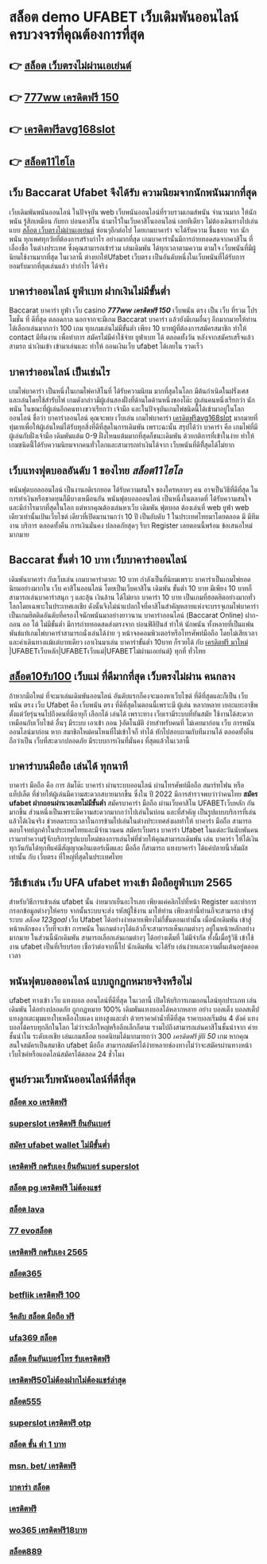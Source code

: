 # สล็อต demo UFABET  เว็บเดิมพันออนไลน์  ครบวงจรที่คุณต้องการที่สุด

## 👉 [สล็อต เว็บตรงไม่ผ่านเอเย่นต์](https://mabet.net/register/)
## 👉 [777ww เครดิตฟรี 150](https://bio.link/tisawago)
## 👉 [เครดิตฟรีavg168slot](https://member.mabet.net/?action=login)
## 👉 [สล็อต11ไฮโล](https://mabet.net/credit-free-100/)

## เว็บ Baccarat Ufabet จึงได้รับ ความนิยมจากนักพนันมากที่สุด

 เว็บเดิมพันพนันออนไลน์  ในปัจจุบัน web เว็บพนันออนไลน์ที่รวบรวมเกมส์พนัน จำนวนมาก ให้นักพนัน รู้สึกเหมือน กับยก บ่อนคาสิโน นำมาไว้ในเว็บคาสิโนออนไลน์ เลยทีเดียว ไม่ต้องเดินทางไปเล่นแบบ [สล็อต เว็บตรงไม่ผ่านเอเย่นต์](https://bio.link/tisawago) ซ่อนๆอีกต่อไป โดยเกมบาคาร่า จะได้รับความ ชื่นชอบ จาก นักพนัน  ทุกเพศทุกวัยที่ต้องการสร้างกำไร อย่างมากที่สุด เกมบาคาร่านั้นมีการถ่ายทอดสดจากคาสิโน ที่เลื่องชื่อ ในต่างประเทศ ซึ่งคุณสามารถเข้าร่วม เล่นเดิมพัน ได้ทุกเวลาตามความ ตามใจ  เว็บพนันที่มีผู้นิยมใช้งานมากที่สุด ในเวลานี้  ต่างยกให้Ufabet เว็บตรง  เป็นอันดับหนึ่งในเว็บพนันที่ได้รับการยอมรับมากที่สุดเล่นแล้ว ทำกำไร ได้จริง 


## บาคาร่าออนไลน์  ยูฟ่าเบท  ฝากเงินไม่มีขั้นต่ำ

 Baccarat บาคาร่า   ยูฟ่า  เว็บ  casino ***777ww เครดิตฟรี 150*** เว็บพนัน ตรง   เป็น เว็บ ที่รวม โปรโมชั่น ที่ ดีที่สุด ตลอดกาล นอกจากจะมีเกม  Baccarat บาคาร่า  แล้วยังมีเกมอื่นๆ อีกมากมายให้ท่านได้เลือกเล่นมากกว่า 100 เกม ทุกเกมเล่นไม่มีขั้นต่ำ เพียง 10 บาทผู้ที่ต้องการสมัครสมาชิก   ทำให้ contact  มีทีมงาน เพื่อทำการ สมัครไม่มีค่าใช้จ่าย ยูฟ่าเบท ได้  ตลอดทั้งวัน  หลังจากสมัครเสร็จแล้วสามรถ นำเงินเข้า เข้ามาเล่นและ   ทำให้ ถอนเงินเว็บ ufabet ได้เลยใน รวดเร็ว 

## บาคาร่าออนไลน์  เป็นเช่นไร 

 เกมไพ่บาคาร่า เป็นหนึ่งในเกมไพ่คาสิโนที่ ได้รับความนิยม มากที่สุดในโลก มีต้นกำเนิดในฝรั่งเศส และเล่นโดยใช้สำรับไพ่ เกมดังกล่าวมีผู้เล่นสองฝั่งที่ด้านใดด้านหนึ่งของโต๊ะ ผู้เล่นคนหนึ่งเรียกว่า นักพนัน  ในขณะที่ผู้เล่นอีกคนทางขวาเรียกว่า เจ้ามือ และในปัจจุบันเกมไพ่ชนิดนี้ได้เข้ามาอยู่ในโลกออนไลน์ ชื่อว่า บาคาร่าออนไลน์  คุณจะพบ  เว็บเล่น  เกมไพ่บาคาร่า [เครดิตฟรีavg168slot](https://mabet.net/credit-free-100/) มากมายที่ทุ่มเทเพื่อให้ผู้เล่นใหม่ได้รับทุกสิ่งที่ดีที่สุดในการเดิมพัน เพราะฉะนั้น สรุปได้ว่า บาคาร่า คือ เกมไพ่ที่มีผู้เล่นกับฝั่งเจ้ามือ เดิมพันแต้ม 0-9 ฝั่งไหนแต้มมากที่สุดก็ชนะเดิมพัน ด้วยกติการที่เข้าในง่าย ทำให้เกมชนิดนี้่ได้รับความนิยมจากคนทั่วโลกและสามารถทำเงินได้จาก เว็บพนันที่ดีทีึ่สุดได้ไม่ยาก




##  เว็บแทงฟุตบอลอันดับ 1 ของไทย  ***สล็อต11ไฮโล*** 

พนันฟุตบอลออนไลน์   เป็นงานอดิเรกยอด ได้รับความสนใจ ของใครหลายๆ คน อาจเป็นวิธีที่ดีที่สุด ในการทำเงินหรือขาดทุนก็มีบางเหมือนกัน พนันฟุตบอลออนไลน์   เป็นหนึ่งในตลาดที่ ได้รับความสนใจ และมีกำไรมากที่สุดในโลก แต่หากคุณต้องเล่นหาเว็บ เดิมพัน ฟุตบอล ต้องเล่นที่ web  ยูฟ่า  web เดียวเท่านั้นเป้นเว็บไซต์ เดียวที่เปิดมานานกว่า 10 ปี เป็นอับดับ 1 ในประเทศไทยมาโดยตลอด มี มีทีมงาน บริการ ตลอดทั้งคืน การเงินมั่นคง ปลอดภัยสุดๆ รีบา Register เลยตอนนี้พร้อม ข้อเสนอใหม่ มากมาย 


##  Baccarat ขั้นต่ำ 10 บาท เว็บบาคาร่าออนไลน์ 

 เดิมพันบาคาร่า  กับเว็บเล่น เกมบาคาร่าตาละ 10 บาท กำลังเป็นที่นิยมเพราะ บาคาร่าเป็นเกมไพ่ยอดนิยมอย่างมากใน เว็บ คาสิโนออนไลน์ โดยเป็นเว็บคาสิโน เดิมพัน ขั้นต่ำ 10 บาท มีเพียง 10 บาทก็สามารถเล่นบาคาร่าสนุก ๆ และลุ้น เงินล้าน  ได้ไม่ยาก บาคาร่า 10 บาท เป็นเกมที่ฮอตฮิตอย่างมากทั่วโลกโดยเฉพาะในประเทศเอเชีย ดังนั้นจึงไม่น่าแปลกใจที่คาสิโนสำคัญหลายแห่งจะบรรจุเกมไพ่บาคาร่าเป็นเกมฮิตติดอันดับที่ครองใจนักพนันมาอย่างยาวนาน บาคาร่าออนไลน์ (Baccarat Online)  ฝาก-ถอน ออ โต้ ไม่มีขั้นต่ำ มีการถ่ายทอดสดส่งตรงจาก  บ่อนฟิลิปินส์ ทำให้ นักพนัน  ทั้งหลายที่เป็นแฟนพันธ์แท้เกมไพ่บาคาร่าสามารถนั่งเล่นได้ง่าย ๆ หน้าจอคอมพิวเตอร์หรือโทรศัพท์มือถือ โดยไม่เสียเวลาและค่าเดินทางแม้แต่บาทเดียว เอาเงินมาเล่น บาคาร่าขั้นต่ำ 10บาท ก็รวยได้ กับ [เครดิตฟรี มาใหม่](https://mabet.net/credit-free-new/) |UFABETเว็บหลัก|UFABETเว็บแม่|UFABETไม่ผ่านเอเย่นต์} ทุกที่ ทั่วไทย


##  [สล็อต10รับ100](https://mabet.net/) เว็บแม่ ที่ดีมากที่สุด  เว็บตรงไม่ผ่าน คนกลาง 

ถ้าหากมือใหม่ ที่จะมาเล่นเดิมพันออนไลน์  อันดับแรกก็คงจะมองหาเว็บไซต์ ที่ดีที่สุดและก็เป็น เว็บพนัน ตรง   เว็บ Ufabet คือ เว็บพนัน ตรง  ที่ดีที่สุดในตอนนี้เพราะมี ผู้เล่น  หลากหลาย  เยอะแยะอาชีพตั้งแต่วัยรุ่นจนไปถึงคนที่มีอายุก็ เลือกได้ เล่นได้ เพราะทาง เว็บเรามีระบบที่ทันสมัย ใช้งานได้สะดวก เหมือนกับเว็บไซต์ อื่นๆ มีระบบ เอาเข้า ถอน }อัตโนมัติ ง่ายสำหรับคนที่ ไม่เคยมาก่อน เว็บ การพนันออนไลน์มาก่อน หาก สมาชิกใหม่คนไหนที่ไม่เข้าใจก็ ทำได้ ทักไปสอบถามกับทีมงานได้ ตลอดทั้งคืน ถือว่าเป็น เว็บที่สะดวกปลอดภัย มีระบบการเงินที่มั่นคง ที่สุดแล้วในเวลานี้ 


##  บาคาร่าบนมือถือ เล่นได้ ทุกนาที 

บาคาร่า มือถือ คือ การ  ล้มโต๊ะ บาคาร่า ผ่านระบบออนไลน์ ผ่านโทรศัพท์มือถือ สมาร์ทโฟน หรือ แท็ปเล็ต ที่ช่วยให้ผู้เล่นมีความสะดวกสบายมากขึ้น ซึ่งใน  ปี 2022 มีการสำรวจพบว่าว่าคนไทย **สมัคร ufabet ฝากถอนผ่านวอเลทไม่มีขั้นต่ำ** สมัครบาคาร่า มือถือ ผ่านเว็บคาสิโน UFABETเว็บหลัก  กันมากขึ้น ส่วนหนึ่งเป็นเพราะมีความสะดวกมากกว่าไปเล่นในบ่อน และที่สำคัญ เป็นรูปแบบบริการที่เล่นแล้วได้เงินจริง ช่วยลดระยะเวลาในการข้ามไปเล่นในต่างประเทศส่งผลทำให้ บาคาร่า มือถือ สามารถตอบโจทย์ลูกค้าในประเทศไทยและมีจำนวนคน  สมัครเว็บตรง บาคาร่า Ufabet  ในแต่ละวันนับพันคน เรามาทำความรู้จักบริการรูปแบบใหม่ของการเล่นไพ่ที่ช่วยให้คุณสามารถเดิมพัน  เล่น บาคาร่า ให้ได้เงินทุกวันกันได้ทุกทีแค่มีสัญญาณอินเตอร์เน็ตและ มือถือ ก็สามารถ แทงบาคาร่า ได้แค่ปลายนิ้วสัมผัสเท่านั้น กับ  เว็บตรง  ที่ใหญ่ที่สุดในประเทศไทย


## วิธีเข้าเล่น เว็บ UFA  ufabet ทางเข้า มือถือยูฟ่าเบท 2565

สำหรับวิธีการเข้าเล่น   ufabet  นั้น ง่ายมากเย็นอะไรเลย เพียงแค่คลิกไปที่หน้า Register  และทำการกรอกข้อมูลต่างๆให้ครบ จากนั้นระบบจะส่ง  รหัสผู้ใช้งาน  มาให้ท่าน เพียงเท่านี้ท่านก็จะสามารถ เข้าสู่ระบบ *สล็อต 123goal* เว็บ Ufabet ได้อย่างง่ายดายเพียงไม่กี่ขั้นตอนเท่านั้น เมื่อนักเดิมพัน เข้าสู่หน้าหลักของ เว็บที่จะเข้า การพนัน ในเกมต่างๆได้แล้วก็จะสามารถเห็นเกมต่างๆ อยู่ในหน้าหลักอย่าง มากมาย  ในส่วนนี้นักเดิมพัน สามารถเลือกเล่นเกมต่างๆ ได้อย่างเต็มที่ ไม่มีจำกัด  ทั้งนี้เมื่อรู้วิธี เข้าใช้งาน   ufabet  เป็นที่เรียบร้อย เชื่อว่าต่อจากนี้ไป นักเดิมพัน จะได้รับ  เล่นง่ายและความตื่นเต้นอยู่ตลอดเวลา


##  พนันฟุตบอลออนไลน์ แบบถูกฏกหมายจริงหรือไม่ 

ufabet ทางเข้า  เว็บ แทงบอล ออนไลน์ที่ดีที่สุด ในเวลานี้ เปิดให้บริการเกมออนไลน์ทุกประเภท   เล่นเดิมพัน ได้อย่างปลอดภัย ถูกกฏหมาย 100% เดิมพันแทงบอลได้หลากหลาย  อย่าง บอลเต็ง บอลสเต็ป แทงลูกเตะมุมแทงใบเหลืองใบแดง แทงสูงและต่ำ ด้วยราคาค่าน้ำที่ดีที่สุด ราคาบอลเริ่มต้น 4 ตังค์ แทงบอลได้ครบทุกลีกในโลก ไม่ว่าจะลีกใหญ่หรือลีกเล็กก็ตาม รวมไปถึงสามารถเล่นคาสิโนชั้นนำจาก ค่ายชั้นนำใน ระดับเอเชีย เล่นเกมสล็อต ยอดนิยมได้มากมายกว่า 300 *เครดิตฟรี jili 50* เกม หากคุณสนใจสมัครเป็นสมาชิก  ufabet มือถือ  สามารถสมัครได้ง่ายหลายช่องทางไม่ว่าจะสมัครผ่านทางหน้าเว็บไซค์หรือแอดไลน์สมัครได้ตลอด 24 ชั่วโมง

## ศูนย์รวมเว็บพนันออนไลน์ที่ดีที่สุด

### [สล็อต xo เครดิตฟรี](https://atom.io/themes/สล็อตเว็บตรง%20MABET.net%20777%20เครดิตฟรี%2038%20008%20สล็อต%20สล็อตแตกหนัก%2020รับ100)
### [superslot เครดิตฟรี ยืนยันเบอร์](https://atom.io/themes/สล็อตเว็บตรง%20MABET.net%20สมัคร%20ufabet%20วอลเลท%20008%20สล็อต%20สล็อตแตกหนัก%2020รับ100)
### [สมัคร ufabet wallet ไม่มีขั้นต่ำ](https://atom.io/themes/สล็อตเว็บตรง%20MABET.net%20สล็อต%20เว็บตรงไม่ผ่านเอเย่นต์%20ล่าสุด%20008%20สล็อต%20สล็อตแตกหนัก%2020รับ100)
### [เครดิตฟรี กดรับเอง ยืนยันเบอร์ superslot](https://atom.io/themes/สล็อตเว็บตรง%20MABET.net%20joker%20เครดิตฟรี%20100%20ไม่ต้องแชร์%20ล่าสุด%20008%20สล็อต%20สล็อตแตกหนัก%2020รับ100)
### [สล็อต pg เครดิตฟรี ไม่ต้องแชร์](https://atom.io/themes/สล็อตเว็บตรง%20MABET.net%20wowgame%20เครดิตฟรี%20008%20สล็อต%20สล็อตแตกหนัก%2020รับ100)
### [สล็อต lava](https://atom.io/themes/สล็อตเว็บตรง%20MABET.net%20สมัคร%20winner55%20เครดิตฟรี%20008%20สล็อต%20สล็อตแตกหนัก%2020รับ100)
### [77 evoสล็อต](https://atom.io/themes/สล็อตเว็บตรง%20MABET.net%2069สล็อต%20008%20สล็อต%20สล็อตแตกหนัก%2020รับ100)
### [เครดิตฟรี กดรับเอง 2565](https://atom.io/themes/สล็อตเว็บตรง%20MABET.net%20สล็อต%20xo%20ใหม่%20008%20สล็อต%20สล็อตแตกหนัก%2020รับ100)
### [สล็อต365](https://atom.io/themes/สล็อตเว็บตรง%20MABET.net%20สล็อต%20888%20ฟรีเครดิต%2050%20008%20สล็อต%20สล็อตแตกหนัก%2020รับ100)
### [betflik เครดิตฟรี 100](https://atom.io/themes/สล็อตเว็บตรง%20MABET.net%2069สล็อต%20008%20สล็อต%20สล็อตแตกหนัก%2020รับ100)
### [จีคลับ สล็อต มือถือ ฟรี](https://atom.io/themes/สล็อตเว็บตรง%20MABET.net%20superslot%20เครดิตฟรี%2020%20ยืนยันเบอร์%20008%20สล็อต%20สล็อตแตกหนัก%2020รับ100)
### [ufa369 สล็อต](https://atom.io/themes/สล็อตเว็บตรง%20MABET.net%20superslot%20เครดิตฟรี%2050%20otp%20008%20สล็อต%20สล็อตแตกหนัก%2020รับ100)
### [สล็อต ยืนยันเบอร์โทร รับเครดิตฟรี](https://atom.io/themes/สล็อตเว็บตรง%20MABET.net%20super%20slot%20เครดิตฟรี%2050%20บาท%20008%20สล็อต%20สล็อตแตกหนัก%2020รับ100)
### [เครดิตฟรี50ไม่ต้องฝากไม่ต้องแชร์ล่าสุด](https://atom.io/themes/สล็อตเว็บตรง%20MABET.net%20สล็อต%20xo%20เครดิตฟรี%20100%20ไม่ต้อง%20แชร์%20008%20สล็อต%20สล็อตแตกหนัก%2020รับ100)
### [สล็อต555](https://atom.io/themes/สล็อตเว็บตรง%20MABET.net%20สล็อต%209999%20008%20สล็อต%20สล็อตแตกหนัก%2020รับ100)
### [superslot เครดิตฟรี otp](https://atom.io/themes/สล็อตเว็บตรง%20MABET.net%20เครดิตฟรี50ไม่ต้องฝากไม่ต้องแชร์%20ล่าสุด%20วัน%20นี้%20008%20สล็อต%20สล็อตแตกหนัก%2020รับ100)
### [สล็อต ขั้น ต่ํา 1 บาท](https://atom.io/themes/สล็อตเว็บตรง%20MABET.net%20superslot%20เครดิตฟรี%2050%20008%20สล็อต%20สล็อตแตกหนัก%2020รับ100)
### [msn. bet/ เครดิตฟรี](https://atom.io/themes/สล็อตเว็บตรง%20MABET.net%20สล็อต%20pg%20เกมส์ไหนดี%20008%20สล็อต%20สล็อตแตกหนัก%2020รับ100)
### [บาคาร่า สล็อต](https://atom.io/themes/สล็อตเว็บตรง%20MABET.net%20สล็อต66%20008%20สล็อต%20สล็อตแตกหนัก%2020รับ100)
### [เครดิตฟรี](https://atom.io/themes/สล็อตเว็บตรง%20MABET.net%20เฮง%20เฮง%20เฮง%20สล็อต%20999%20008%20สล็อต%20สล็อตแตกหนัก%2020รับ100)
### [wo365 เครดิตฟรี18บาท](https://atom.io/themes/สล็อตเว็บตรง%20MABET.net%203xbet%20เครดิตฟรี%20008%20สล็อต%20สล็อตแตกหนัก%2020รับ100)
### [สล็อต889](https://atom.io/themes/สล็อตเว็บตรง%20MABET.net%20bet888%20เครดิตฟรี%20008%20สล็อต%20สล็อตแตกหนัก%2020รับ100)